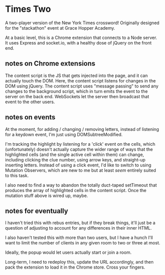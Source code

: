 # Times Two
A two-player version of the New York Times crossword!
Originally designed for the "stackathon" event at Grace Hopper Academy.

At a basic level, this is a Chrome extension that connects to a Node server.
It uses Express and socket.io, with a healthy dose of jQuery on the front end.


## notes on Chrome extensions
The content script is the JS that gets injected into the page, and it can actually touch the DOM.  Here, the content script listens for changes in the DOM using jQuery. The content script uses "message passing" to send any changes to the background script, which in turn emits the event to the server on the back end. WebSockets let the server then broadcast that event to the other users.


## notes on events
At the moment, for adding / changing / removing letters, instead of listening for a keydown event, I'm just using DOMSubtreeModified.

I'm tracking the highlight by listening for a 'click' event on the cells, which (unfortunately) doesn't actually capture the wider range of ways that the highlighted cells (and the single active cell within them) can change, including clicking the clue number, using arrow keys, and straight-up inserting letters. Instead of using a click event, I'd like to switch to using Mutation Observers, which are new to me but at least *seem* entirely suited to this task.

I also need to find a way to abandon the totally duct-taped setTimeout that produces the array of highlighted cells in the content script. Once the mutation stuff above is wired up, maybe.


## notes for eventually
I haven't tried this with rebus entries, but if they break things, it'll just be a question of adjusting to account for any differences in their inner HTML.

I also haven't tested this with more than two users, but I have a hunch I'll want to limit the number of clients in any given room to two or three at most.

Ideally, the popup would let users actually start or join a room.

Long-term, I need to redeploy this, update the URL accordingly, and then pack the extension to load it in the Chrome store. Cross your fingers.
